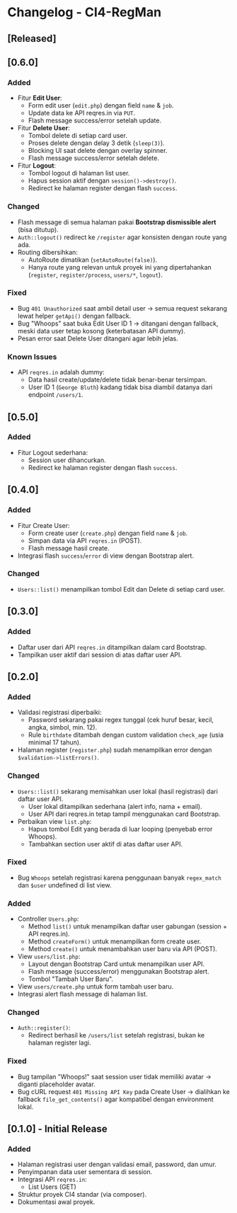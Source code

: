 # Changelog - CI4-RegMan

## [Released]

## [0.6.0]

### Added

- Fitur **Edit User**:
  - Form edit user (`edit.php`) dengan field `name` & `job`.
  - Update data ke API reqres.in via `PUT`.
  - Flash message success/error setelah update.
- Fitur **Delete User**:
  - Tombol delete di setiap card user.
  - Proses delete dengan delay 3 detik (`sleep(3)`).
  - Blocking UI saat delete dengan overlay spinner.
  - Flash message success/error setelah delete.
- Fitur **Logout**:
  - Tombol logout di halaman list user.
  - Hapus session aktif dengan `session()->destroy()`.
  - Redirect ke halaman register dengan flash `success`.

### Changed

- Flash message di semua halaman pakai **Bootstrap dismissible alert** (bisa ditutup).
- `Auth::logout()` redirect ke `/register` agar konsisten dengan route yang ada.
- Routing dibersihkan:
  - AutoRoute dimatikan (`setAutoRoute(false)`).
  - Hanya route yang relevan untuk proyek ini yang dipertahankan (`register`, `register/process`, `users/*`, `logout`).

### Fixed

- Bug `401 Unauthorized` saat ambil detail user → semua request sekarang lewat helper `getApi()` dengan fallback.
- Bug "Whoops" saat buka Edit User ID 1 → ditangani dengan fallback, meski data user tetap kosong (keterbatasan API dummy).
- Pesan error saat Delete User ditangani agar lebih jelas.

### Known Issues

- API `reqres.in` adalah dummy:
  - Data hasil create/update/delete tidak benar-benar tersimpan.
  - User ID 1 (`George Bluth`) kadang tidak bisa diambil datanya dari endpoint `/users/1`.

## [0.5.0]

### Added

- Fitur Logout sederhana:
  - Session user dihancurkan.
  - Redirect ke halaman register dengan flash `success`.

## [0.4.0]

### Added

- Fitur Create User:
  - Form create user (`create.php`) dengan field `name` & `job`.
  - Simpan data via API `reqres.in` (POST).
  - Flash message hasil create.
- Integrasi flash `success`/`error` di view dengan Bootstrap alert.

### Changed

- `Users::list()` menampilkan tombol Edit dan Delete di setiap card user.

## [0.3.0]

### Added

- Daftar user dari API `reqres.in` ditampilkan dalam card Bootstrap.
- Tampilkan user aktif dari session di atas daftar user API.

## [0.2.0]

### Added

- Validasi registrasi diperbaiki:
  - Password sekarang pakai regex tunggal (cek huruf besar, kecil, angka, simbol, min. 12).
  - Rule `birthdate` ditambah dengan custom validation `check_age` (usia minimal 17 tahun).
- Halaman register (`register.php`) sudah menampilkan error dengan `$validation->listErrors()`.

### Changed

- `Users::list()` sekarang memisahkan user lokal (hasil registrasi) dari daftar user API.
  - User lokal ditampilkan sederhana (alert info, nama + email).
  - User API dari reqres.in tetap tampil menggunakan card Bootstrap.
- Perbaikan view `list.php`:
  - Hapus tombol Edit yang berada di luar looping (penyebab error Whoops).
  - Tambahkan section user aktif di atas daftar user API.

### Fixed

- Bug `Whoops` setelah registrasi karena penggunaan banyak `regex_match` dan `$user` undefined di list view.

### Added

- Controller `Users.php`:
  - Method `list()` untuk menampilkan daftar user gabungan (session + API reqres.in).
  - Method `createForm()` untuk menampilkan form create user.
  - Method `create()` untuk menambahkan user baru via API (POST).
- View `users/list.php`:
  - Layout dengan Bootstrap Card untuk menampilkan user API.
  - Flash message (success/error) menggunakan Bootstrap alert.
  - Tombol "Tambah User Baru".
- View `users/create.php` untuk form tambah user baru.
- Integrasi alert flash message di halaman list.

### Changed

- `Auth::register()`:
  - Redirect berhasil ke `/users/list` setelah registrasi, bukan ke halaman register lagi.

### Fixed

- Bug tampilan "Whoops!" saat session user tidak memiliki avatar → diganti placeholder avatar.
- Bug cURL request `401 Missing API Key` pada Create User → dialihkan ke fallback `file_get_contents()` agar kompatibel dengan environment lokal.

## [0.1.0] - Initial Release

### Added

- Halaman registrasi user dengan validasi email, password, dan umur.
- Penyimpanan data user sementara di session.
- Integrasi API `reqres.in`:
  - List Users (GET)
- Struktur proyek CI4 standar (via composer).
- Dokumentasi awal proyek.
